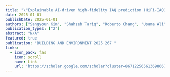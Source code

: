 ```yaml
---
title: "\"Explainable AI-driven high-fidelity IAQ prediction (HiFi-IAQ) model for subway stations: Spatiotemporal outdoor air quality interpolation using geographic data\"(Vol 263, 111906, 2024)"
date: 2025-01-01
publishDate: 2025-01-01
authors: ["Sangyoun Kim", "Shahzeb Tariq", "Roberto Chang", "Usama Ali", "Abdulrahman H Ba-Alawi", "Sungku Heo", "Changkyoo Yoo"]
publication_types: ["2"]
abstract: "N/A"
featured: true
publication: "BUILDING AND ENVIRONMENT 2025 267 "
links:
  - icon_pack: fas
    icon: scroll
    name: Link
    url: 'https://scholar.google.com/scholar?cluster=8671225656136986678&hl=en&oi=scholarr'
---
```

